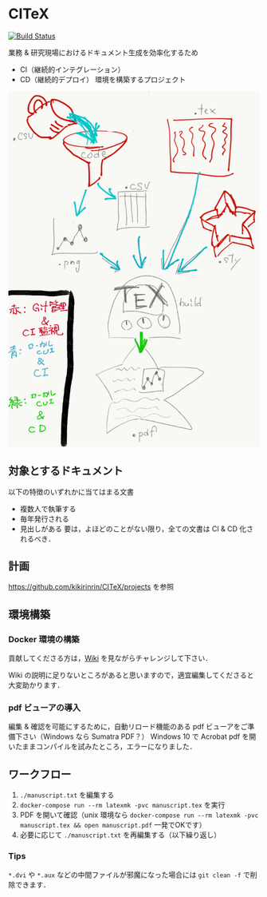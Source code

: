 # CITeX
[![Build Status](https://travis-ci.org/kikirinrin/CITeX.svg?branch=master)](https://travis-ci.org/kikirinrin/CITeX)

業務 & 研究現場におけるドキュメント生成を効率化するため
- CI（継続的インテグレーション）
- CD（継続的デプロイ）
環境を構築するプロジェクト

![ドキュメンテーションにおけるセントラルドグマ](figs/sketch.png)

## 対象とするドキュメント
以下の特徴のいずれかに当てはまる文書
- 複数人で執筆する
- 毎年発行される
- 見出しがある
要は，よほどのことがない限り，全ての文書は CI & CD 化されるべき．

## 計画
https://github.com/kikirinrin/CITeX/projects を参照

## 環境構築
### Docker 環境の構築
貢献してくださる方は，[Wiki](https://github.com/kikirinrin/CITeX/wiki) を見ながらチャレンジして下さい．

Wiki の説明に足りないところがあると思いますので，適宜編集してくださると大変助かります．
### pdf ビューアの導入
編集 & 確認を可能にするために，自動リロード機能のある pdf ビューアをご準備下さい（Windows なら Sumatra PDF？）
Windows 10 で Acrobat pdf を開いたままコンパイルを試みたところ，エラーになりました．

## ワークフロー
1. `./manuscript.txt` を編集する
1. `docker-compose run --rm latexmk -pvc manuscript.tex` を実行
1. PDF を開いて確認（unix 環境なら `docker-compose run --rm latexmk -pvc manuscript.tex && open manuscript.pdf` 一発でOKです）
1. 必要に応じて `./manuscript.txt` を再編集する（以下繰り返し）

### Tips
`*.dvi` や `*.aux` などの中間ファイルが邪魔になった場合には
`git clean -f`
で削除できます．
